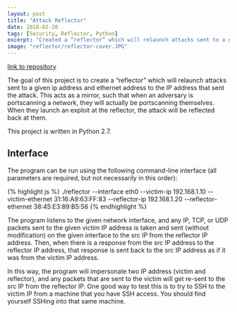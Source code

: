 ```yaml
---
layout: post
title: "Attack Reflector"
date: 2018-02-20
tags: [Security, Reflector, Python]
excerpt: "Created a “reflector” which will relaunch attacks sent to a given ip address and ethernet address to the IP address that sent the attack." 
image: "reflector/reflector-cover.JPG"
---
```


[link to repository](https://github.com/AchyuthaBharadwaj/Reflector-python)

The goal of this project is to create a “reflector” which will relaunch attacks sent to a given ip address and ethernet address to the IP address that sent the attack. This acts as a mirror, such that when an adversary is portscanning a network, they will actually be portscanning themselves. When they launch an exploit at the reflector, the attack will be reflected back at them.

This project is written in Python 2.7.

## Interface

The program can be run using the following command-line interface (all parameters are required, but not necessarily in this order):

{% highlight js %}
  ./reflector --interface eth0 --victim-ip 192.168.1.10  --victim-ethernet 31:16:A9:63:FF:83 --reflector-ip 192.168.1.20 --reflector-ethernet 38:45:E3:89:B5:56
{% endhighlight %}

The program listens to the given network interface, and any IP, TCP, or UDP packets sent to the given victim IP address is taken and sent (without modification) on the given interface to the src IP from the reflector IP address. Then, when there is a response from the src IP address to the reflector IP address, that response is sent back to the src IP address as if it was from the victim IP address.

In this way, the program will impersonate two IP address (victim and reflector), and any packets that are sent to the victim will get re-sent to the src IP from the reflector IP. One good way to test this is to try to SSH to the victim IP from a machine that you have SSH access. You should find yourself SSHing into that same machine.